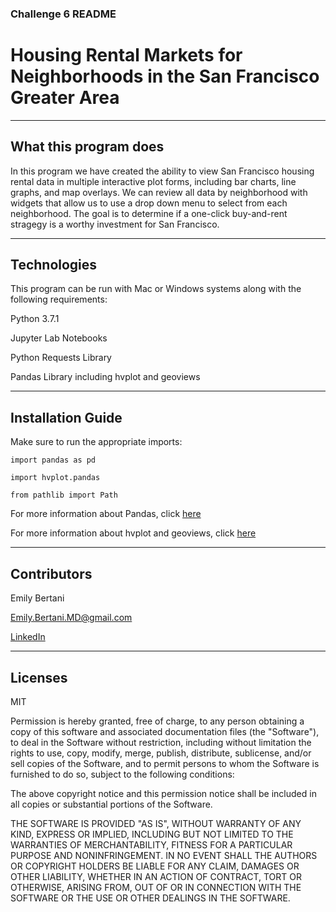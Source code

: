 ### Challenge 6 README

# Housing Rental Markets for Neighborhoods in the San Francisco Greater Area

---

## What this program does

In this program we have created the ability to view San Francisco housing rental data in multiple interactive plot forms, including bar charts, line graphs, and map overlays. We can review all data by neighborhood with widgets that allow us to use a drop down menu to select from each neighborhood. The goal is to determine if a one-click buy-and-rent stragegy is a worthy investment for San Francisco.

---

## Technologies

This program can be run with Mac or Windows systems along with the following requirements:

Python 3.7.1

Jupyter Lab Notebooks

Python Requests Library

Pandas Library including hvplot and geoviews



---


## Installation Guide

Make sure to run the appropriate imports:

`import pandas as pd`

`import hvplot.pandas`

`from pathlib import Path`


For more information about Pandas, click [here](https://pandas.pydata.org/)

For more information about hvplot and geoviews, click [here](https://hvplot.holoviz.org/)

---


## Contributors

Emily Bertani

Emily.Bertani.MD@gmail.com

[LinkedIn](https://www.linkedin.com/feed/)

---

## Licenses

MIT

Permission is hereby granted, free of charge, to any person obtaining a copy of this software and associated documentation files (the "Software"), to deal in the Software without restriction, including without limitation the rights to use, copy, modify, merge, publish, distribute, sublicense, and/or sell copies of the Software, and to permit persons to whom the Software is furnished to do so, subject to the following conditions:

The above copyright notice and this permission notice shall be included in all copies or substantial portions of the Software.

THE SOFTWARE IS PROVIDED "AS IS", WITHOUT WARRANTY OF ANY KIND, EXPRESS OR IMPLIED, INCLUDING BUT NOT LIMITED TO THE WARRANTIES OF MERCHANTABILITY, FITNESS FOR A PARTICULAR PURPOSE AND NONINFRINGEMENT. IN NO EVENT SHALL THE AUTHORS OR COPYRIGHT HOLDERS BE LIABLE FOR ANY CLAIM, DAMAGES OR OTHER LIABILITY, WHETHER IN AN ACTION OF CONTRACT, TORT OR OTHERWISE, ARISING FROM, OUT OF OR IN CONNECTION WITH THE SOFTWARE OR THE USE OR OTHER DEALINGS IN THE SOFTWARE.

